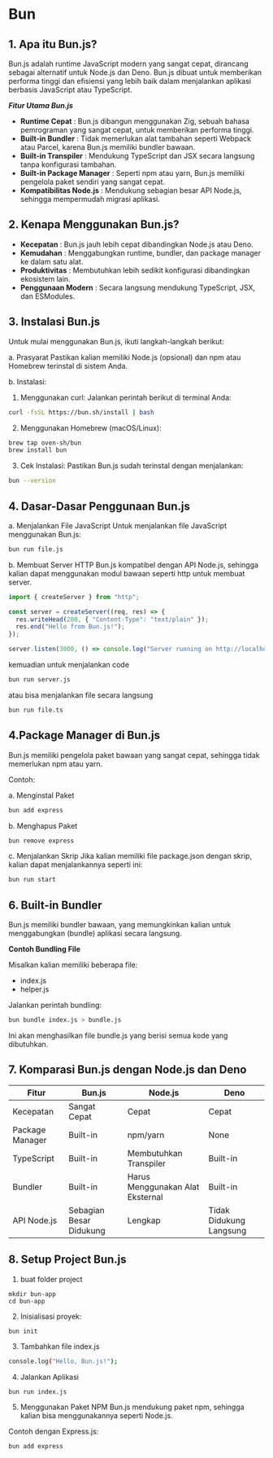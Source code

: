 # Bun
## 1. Apa itu Bun.js?
Bun.js adalah runtime JavaScript modern yang sangat cepat, dirancang sebagai alternatif untuk Node.js dan Deno. Bun.js dibuat untuk memberikan performa tinggi dan efisiensi yang lebih baik dalam menjalankan aplikasi berbasis JavaScript atau TypeScript.

***Fitur Utama Bun.js***

- **Runtime Cepat** : Bun.js dibangun menggunakan Zig, sebuah bahasa pemrograman yang sangat cepat, untuk memberikan performa tinggi.
- **Built-in Bundler** : Tidak memerlukan alat tambahan seperti Webpack atau Parcel, karena Bun.js memiliki bundler bawaan.
- **Built-in Transpiler** : Mendukung TypeScript dan JSX secara langsung tanpa konfigurasi tambahan.
- **Built-in Package Manager** : Seperti npm atau yarn, Bun.js memiliki pengelola paket sendiri yang sangat cepat.
- **Kompatibilitas Node.js** : Mendukung sebagian besar API Node.js, sehingga mempermudah migrasi aplikasi.

## 2. Kenapa Menggunakan Bun.js?
- **Kecepatan** : Bun.js jauh lebih cepat dibandingkan Node.js atau Deno.
- **Kemudahan** : Menggabungkan runtime, bundler, dan package manager ke dalam satu alat.
- **Produktivitas** : Membutuhkan lebih sedikit konfigurasi dibandingkan ekosistem lain.
- **Penggunaan Modern** : Secara langsung mendukung TypeScript, JSX, dan ESModules.

## 3. Instalasi Bun.js
Untuk mulai menggunakan Bun.js, ikuti langkah-langkah berikut:

a. Prasyarat
Pastikan kalian memiliki Node.js (opsional) dan npm atau Homebrew terinstal di sistem Anda.

b. Instalasi:
1. Menggunakan curl: Jalankan perintah berikut di terminal Anda:
```bash
curl -fsSL https://bun.sh/install | bash
```
2. Menggunakan Homebrew (macOS/Linux):
```bash
brew tap oven-sh/bun
brew install bun
```
3. Cek Instalasi: Pastikan Bun.js sudah terinstal dengan menjalankan:
```bash
bun --version
```

## 4. Dasar-Dasar Penggunaan Bun.js

a. Menjalankan File JavaScript
Untuk menjalankan file JavaScript menggunakan Bun.js:
```bash
bun run file.js
```
b. Membuat Server HTTP
Bun.js kompatibel dengan API Node.js, sehingga kalian dapat menggunakan modul bawaan seperti http untuk membuat server.
```js
import { createServer } from "http";

const server = createServer((req, res) => {
  res.writeHead(200, { "Content-Type": "text/plain" });
  res.end("Hello from Bun.js!");
});

server.listen(3000, () => console.log("Server running on http://localhost:3000"));
```
kemuadian untuk menjalankan code
```bash
bun run server.js
```
atau bisa menjalankan file secara langsung
```bash
bun run file.ts
```
## 4.Package Manager di Bun.js
Bun.js memiliki pengelola paket bawaan yang sangat cepat, sehingga tidak memerlukan npm atau yarn.

Contoh: 

a. Menginstal Paket
```bash
bun add express
```

b. Menghapus Paket
```bash
bun remove express
```

c. Menjalankan Skrip
Jika kalian memiliki file package.json dengan skrip, kalian dapat menjalankannya seperti ini:
```bash
bun run start
```

## 6. Built-in Bundler

Bun.js memiliki bundler bawaan, yang memungkinkan kalian untuk menggabungkan (bundle) aplikasi secara langsung.

**Contoh Bundling File**

Misalkan kalian memiliki beberapa file:

- index.js
- helper.js

Jalankan perintah bundling:
```bash
bun bundle index.js > bundle.js
```
Ini akan menghasilkan file bundle.js yang berisi semua kode yang dibutuhkan.

## 7. Komparasi Bun.js dengan Node.js dan Deno

| Fitur  | Bun.js | Node.js  | Deno |
| ----- | --- | ----- | --- |
| Kecepatan   | Sangat Cepat  | Cepat   | Cepat  |
| Package Manager | Built-in  | npm/yarn   | None  |
| TypeScript   | Built-in  | Membutuhkan Transpiler   | Built-in  |
| Bundler | Built-in  | 	Harus Menggunakan Alat Eksternal   | Built-in  |
| API Node.js   | 	Sebagian Besar Didukung  | Lengkap   | Tidak Didukung Langsung  |


## 8. Setup Project Bun.js

1. buat folder project
```
mkdir bun-app
cd bun-app
```

2. Inisialisasi proyek:
```bash
bun init
```

3. Tambahkan file index.js
```bash
console.log("Hello, Bun.js!");
```

4. Jalankan Aplikasi
```
bun run index.js
```

5. Menggunakan Paket NPM
Bun.js mendukung paket npm, sehingga kalian bisa menggunakannya seperti Node.js.

Contoh dengan Express.js:
```
bun add express
```

